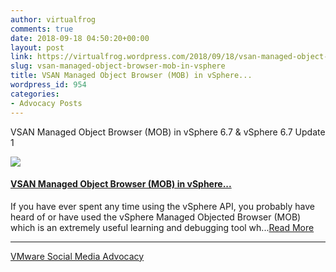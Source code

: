 ```yaml
---
author: virtualfrog
comments: true
date: 2018-09-18 04:50:20+00:00
layout: post
link: https://virtualfrog.wordpress.com/2018/09/18/vsan-managed-object-browser-mob-in-vsphere/
slug: vsan-managed-object-browser-mob-in-vsphere
title: VSAN Managed Object Browser (MOB) in vSphere...
wordpress_id: 954
categories:
- Advocacy Posts
---
```


VSAN Managed Object Browser (MOB) in vSphere 6.7 & vSphere 6.7 Update 1

[![](https://d3utlhu53nfcwz.cloudfront.net/171901/cdnImage/article/538d4a56-b89e-4f88-a560-fb8b15a3c357/?size=Box320)](http://bit.ly/2PKWBDz)

#### [VSAN Managed Object Browser (MOB) in vSphere...](http://bit.ly/2PKWBDz)

If you have ever spent any time using the vSphere API, you probably have heard of or have used the vSphere Managed Objected Browser (MOB) which is an extremely useful learning and debugging tool wh...[Read More](http://bit.ly/2PKWBDz)

* * *

[VMware Social Media Advocacy](http://advocacy.vmware.com)
